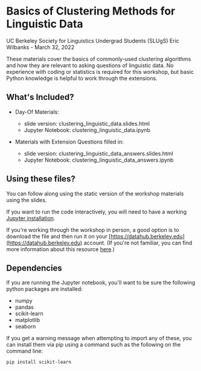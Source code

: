 # Basics of Clustering Methods for Linguistic Data

UC Berkeley Society for Linguistics Undergrad Students (SLUgS)
Eric Wilbanks - March 32, 2022

These materials cover the basics of commonly-used clustering algorithms and how they are relevant to asking questions of linguistic data. No experience with coding or statistics is required for this workshop, but basic Python knowledge is helpful to work through the extensions.


## What's Included?
- Day-Of Materials:
	- slide version: clustering_linguistic_data.slides.html
	- Jupyter Notebook: clustering_linguistic_data.ipynb

- Materials with Extension Questions filled in:
	- slide version: clustering_linguistic_data_answers.slides.html
	- Jupyter Notebook: clustering_linguistic_data_answers.ipynb

## Using these files?
You can follow along using the static version of the workshop materials using the slides. 

If you want to run the code interactively, you will need to have a working [Jupyter installation](https://jupyter.org/install).

If you're working through the workshop in person, a good option is to download the file and then run it on your [https://datahub.berkeley.edu](https://datahub.berkeley.edu) account. (If you're not familiar, you can find more information about this resource [here](https://docs.datahub.berkeley.edu/en/latest/users/services.html).)

## Dependencies
If you are running the Jupyter notebook, you'll want to be sure the following python packages are installed:

- numpy
- pandas
- scikit-learn
- matplotlib
- seaborn

If you get a warning message when attempting to import any of these, you can install them via pip using a command such as the following on the command line:

```
pip install scikit-learn
```
